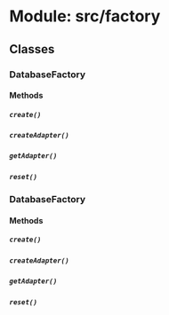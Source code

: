 # Module: src/factory

## Classes

### DatabaseFactory

#### Methods

##### `create()`

##### `createAdapter()`

##### `getAdapter()`

##### `reset()`


### DatabaseFactory

#### Methods

##### `create()`

##### `createAdapter()`

##### `getAdapter()`

##### `reset()`


